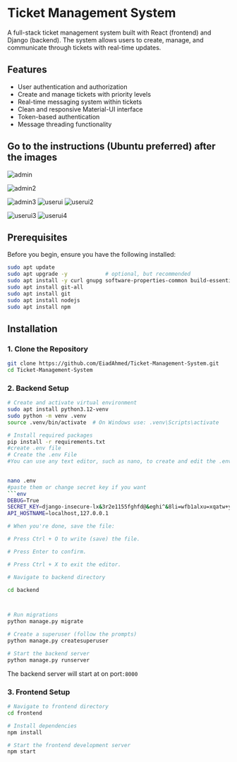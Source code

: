 # Ticket Management System

A full-stack ticket management system built with React (frontend) and Django (backend). The system allows users to create, manage, and communicate through tickets with real-time updates.

## Features

- User authentication and authorization
- Create and manage tickets with priority levels
- Real-time messaging system within tickets
- Clean and responsive Material-UI interface
- Token-based authentication
- Message threading functionality
## Go to the instructions (Ubuntu preferred) after the images
![admin](https://github.com/user-attachments/assets/a5647ef8-b131-4b1a-bde2-c431905ca13f)

![admin2](https://github.com/user-attachments/assets/a4fb4c38-7215-4597-89a5-c00e2d9bef41)

![admin3](https://github.com/user-attachments/assets/c2568370-066d-411d-ad05-abc12235b23d)
![userui](https://github.com/user-attachments/assets/5c4e1fe8-f999-4d4b-bbbd-39ba853e5a87)
![userui2](https://github.com/user-attachments/assets/e9dffc7a-01bf-47b9-89e3-219780f0711a)

![userui3](https://github.com/user-attachments/assets/16d4e355-0071-4223-b854-11cfc8edac7c)
![userui4](https://github.com/user-attachments/assets/9f0a2438-feab-496b-9000-0cdfaffaf74b)


## Prerequisites

Before you begin, ensure you have the following installed:
```bash
sudo apt update
sudo apt upgrade -y            # optional, but recommended
sudo apt install -y curl gnupg software-properties-common build-essential
sudo apt install git-all
sudo apt install git
sudo apt install nodejs
sudo apt install npm

```

## Installation

### 1. Clone the Repository

```bash
git clone https://github.com/EiadAhmed/Ticket-Management-System.git
cd Ticket-Management-System
```

### 2. Backend Setup

```bash
# Create and activate virtual environment
sudo apt install python3.12-venv
sudo python -m venv .venv
source .venv/bin/activate  # On Windows use: .venv\Scripts\activate

# Install required packages
pip install -r requirements.txt
#create .env file 
# Create the .env File
#You can use any text editor, such as nano, to create and edit the .env file:
 

nano .env
#paste them or change secret key if you want
```env
DEBUG=True
SECRET_KEY=django-insecure-lx&3r2e1155fghfd@&eghi^&8li=wfb1alxu=xqatw+y+4g$k2w3f86-d
API_HOSTNAME=localhost,127.0.0.1
```
```bash
# When you're done, save the file:

# Press Ctrl + O to write (save) the file.

# Press Enter to confirm.

# Press Ctrl + X to exit the editor.

# Navigate to backend directory

cd backend



# Run migrations
python manage.py migrate

# Create a superuser (follow the prompts)
python manage.py createsuperuser

# Start the backend server
python manage.py runserver
```

The backend server will start at on port`:8000`

### 3. Frontend Setup

```bash
# Navigate to frontend directory
cd frontend

# Install dependencies
npm install

# Start the frontend development server
npm start
```



